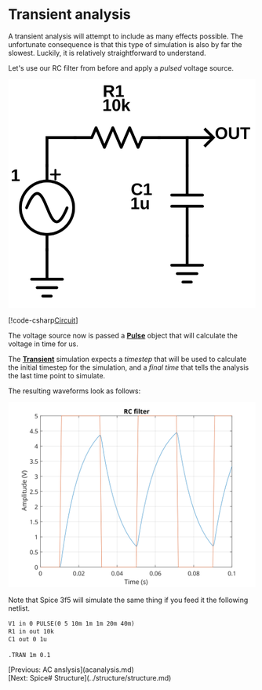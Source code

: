# Transient analysis

A transient analysis will attempt to include as many effects possible. The unfortunate consequence is that this type of simulation is also by far the slowest. Luckily, it is relatively straightforward to understand.

Let's use our RC filter from before and apply a *pulsed* voltage source.

<p align="center"><img src="images/example_AC.svg" /></p>

[!code-csharp[Circuit](../../SpiceSharpTest/BasicExampleTests.cs#example_Transient)]

The voltage source now is passed a **[Pulse](xref:SpiceSharp.Components.Pulse)** object that will calculate the voltage in time for us.

The **[Transient](xref:SpiceSharp.Simulations.Transient)** simulation expects a *timestep* that will be used to calculate the initial timestep for the simulation, and a *final time* that tells the analysis the last time point to simulate.

The resulting waveforms look as follows:

<p align="center"><img src="images/example_TransientGraph.svg" /></p>

Note that Spice 3f5 will simulate the same thing if you feed it the following netlist.

```
V1 in 0 PULSE(0 5 10m 1m 1m 20m 40m)
R1 in out 10k
C1 out 0 1u

.TRAN 1m 0.1
```

<div class="pull-left">[Previous: AC anslysis](acanalysis.md)</div> <div class="pull-right">[Next: Spice# Structure](../structure/structure.md)</p>
